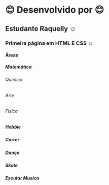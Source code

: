 # :blush: Desenvolvido por :blush:
## Estudante Raquelly :relaxed:
### Primeira página em HTML E CSS :relaxed:
#### Áreas 
##### Matemática
###### Quimica
###### Arte
###### Fisíca
##### Hobbie 
##### Correr 
##### Dança
##### Skate
##### Escutar Musica
